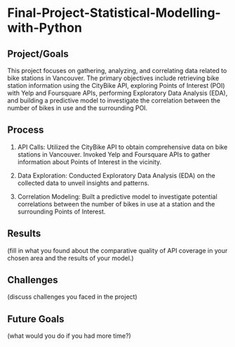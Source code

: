 # Final-Project-Statistical-Modelling-with-Python

## Project/Goals
This project focuses on gathering, analyzing, and correlating data related to bike stations in Vancouver. The primary objectives include retrieving bike station information using the CityBike API, exploring Points of Interest (POI) with Yelp and Foursquare APIs, performing Exploratory Data Analysis (EDA), and building a predictive model to investigate the correlation between the number of bikes in use and the surrounding POI.

## Process
1. API Calls:
Utilized the CityBike API to obtain comprehensive data on bike stations in Vancouver.
Invoked Yelp and Foursquare APIs to gather information about Points of Interest in the vicinity.

2. Data Exploration:
Conducted Exploratory Data Analysis (EDA) on the collected data to unveil insights and patterns.

3. Correlation Modeling:
Built a predictive model to investigate potential correlations between the number of bikes in use at a station and the surrounding Points of Interest.

## Results
(fill in what you found about the comparative quality of API coverage in your chosen area and the results of your model.)

## Challenges 
(discuss challenges you faced in the project)

## Future Goals
(what would you do if you had more time?)
